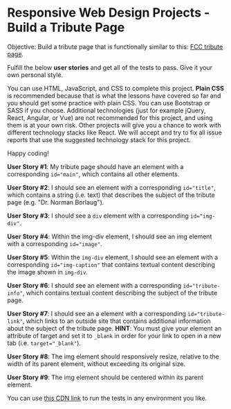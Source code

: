 # Responsive Web Design Projects - Build a Tribute Page

Objective: Build a tribute page that is functionally similar to this: [FCC tribute page](https://codepen.io/freeCodeCamp/full/zNqgVx).

Fulfill the below **user stories** and get all of the tests to pass. Give it your own personal style.

You can use HTML, JavaScript, and CSS to complete this project. **Plain CSS** is recommended because that is what the lessons have covered so far and you should get some practice with plain CSS. You can use Bootstrap or SASS if you choose. Additional technologies (just for example jQuery, React, Angular, or Vue) are not recommended for this project, and using them is at your own risk.
Other projects will give you a chance to work with different technology stacks like React. We will accept and try to fix all issue reports that use the suggested technology stack for this project.

Happy coding!

**User Story #1**: My tribute page should have an element with a corresponding `id="main"`, which contains all other elements.

**User Story #2**: I should see an element with a corresponding `id="title"`, which contains a string (i.e. text) that describes the subject of the tribute page (e.g. "Dr. Norman Borlaug").

**User Story #3**: I should see a `div` element with a corresponding `id="img-div"`.

**User Story #4**: Within the img-div element, I should see an img element with a corresponding `id="image"`.

**User Story #5**: Within the `img-div` element, I should see an element with a corresponding `id="img-caption"` that contains textual content describing the image shown in `img-div`.

**User Story #6**: I should see an element with a corresponding `id="tribute-info"`, which contains textual content describing the subject of the tribute page.

**User Story #7**: I should see an a element with a corresponding `id="tribute-link"`, which links to an outside site that contains additional information about the subject of the tribute page.
**HINT**: You must give your element an attribute of target and set it to `_blank` in order for your link to open in a new tab (i.e. `target="_blank"`).

**User Story #8**: The img element should responsively resize, relative to the width of its parent element, without exceeding its original size.

**User Story #9**: The img element should be centered within its parent element.

You can use [this CDN link](https://cdn.freecodecamp.org/testable-projects-fcc/v1/bundle.js) to run the tests in any environment you like.
